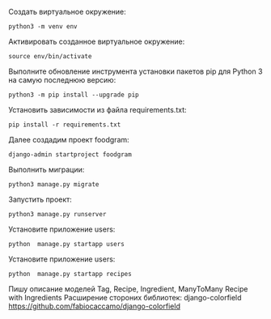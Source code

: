 Cоздать виртуальное окружение:
```
python3 -m venv env
```
Активировать созданное виртуальное окружение:
```
source env/bin/activate
```
Выполните обновление инструмента установки пакетов pip для Python 3 на самую последнюю версию:
```
python3 -m pip install --upgrade pip
```
Установить зависимости из файла requirements.txt:
```
pip install -r requirements.txt
```
Далее создадим проект foodgram:
```
django-admin startproject foodgram
```
Выполнить миграции:
```
python3 manage.py migrate
```
Запустить проект:
```
python3 manage.py runserver
```
Установите приложение users:
```
python  manage.py startapp users
```
Установите приложение users:
```
python  manage.py startapp recipes
```
Пишу описание моделей Tag, Recipe, Ingredient, ManyToMany Recipe with Ingredients
Расширение стороних библиотек: django-colorfield  https://github.com/fabiocaccamo/django-colorfield